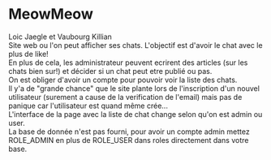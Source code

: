 # MeowMeow
Loic Jaegle et Vaubourg Killian <br>
Site web ou l'on peut afficher ses chats. L'objectif est d'avoir le chat avec le plus de like!<br> En plus de cela, les administrateur
peuvent ecrirent des articles (sur les chats bien sur!) et décider si un chat peut etre publié ou pas.<br>
On est obliger d'avoir un compte pour pouvoir voir la liste des chats.<br>
Il y'a de "grande chance" que le site plante lors de l'inscription d'un nouvel utilisateur (surement a cause de la verification de l'email) 
mais pas de panique car l'utilisateur est quand même crée...<br>
L'interface de la page avec la liste de chat change selon qu'on est admin ou user.<br>
La base de donnée n'est pas fourni, pour avoir un compte admin mettez ROLE_ADMIN en plus de ROLE_USER dans roles directement dans votre base.<br>
